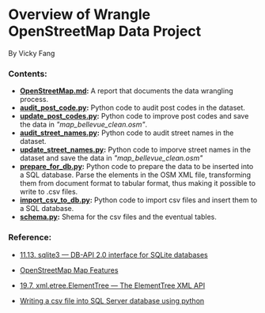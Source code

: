 # Overview of Wrangle OpenStreetMap Data Project
By Vicky Fang<br>
### Contents:
* **[OpenStreetMap.md](OpenStreetMap.md):** A report that documents the data wrangling process.
* **[audit_post_code.py](audit_post_code.py):** Python code to audit post codes in the dataset.
* **[update_post_codes.py](update_post_codes.py):** Python code to improve post codes and save the data in *"map_bellevue_clean.osm"*.
* **[audit_street_names.py](audit_street_names.py):** Python code to audit street names in the dataset.
* **[update_street_names.py](update_street_names.py):** Python code to imporve street names in the dataset and save the data in *"map_bellevue_clean.osm"*
* **[prepare_for_db.py](prepare_for_db.py):** Python code to prepare the data to be inserted  into a SQL database. Parse the elements in the OSM XML file, transforming them from document format to tabular format, thus making it possible to write to .csv files.
* **[import_csv_to_db.py](import_csv_to_db):** Python code to import csv files and insert them to a SQL database.
* **[schema.py](schema.py):** Shema for the csv files and the eventual tables.

### Reference:
* [11.13. sqlite3 — DB-API 2.0 interface for SQLite databases](https://docs.python.org/2/library/sqlite3.html)

* [OpenStreetMap Map Features](https://wiki.openstreetmap.org/wiki/Map_Features)

* [19.7. xml.etree.ElementTree — The ElementTree XML API](https://docs.python.org/2/library/xml.etree.elementtree.html)

* [Writing a csv file into SQL Server database using python](https://stackoverflow.com/questions/21257899/writing-a-csv-file-into-sql-server-database-using-python)
